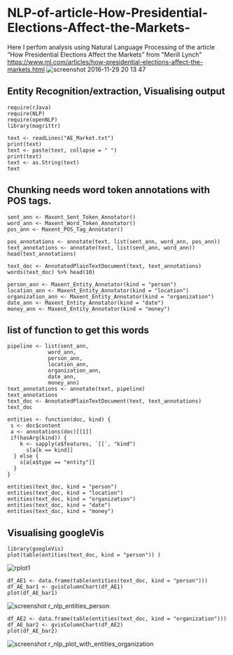 # NLP-of-article-How-Presidential-Elections-Affect-the-Markets-
Here I perfom analysis using Natural Language Processing of the article “How Presidential Elections Affect the Markets” from 
"Merill Lynch" https://www.ml.com/articles/how-presidential-elections-affect-the-markets.html
![screenshot 2016-11-29 20 13 47](https://cloud.githubusercontent.com/assets/16123495/20739573/a35b03b2-b670-11e6-8852-04613c8fc199.png)

 ## Entity Recognition/extraction, Visualising output

    require(rJava)
    require(NLP)
    require(openNLP)
    library(magrittr)

    text <- readLines("AE_Market.txt")
    print(text)
    text <- paste(text, collapse = " ")
    print(text)
    text <- as.String(text)
    text

## Chunking needs word token annotations with POS tags.
    sent_ann <- Maxent_Sent_Token_Annotator()
    word_ann <- Maxent_Word_Token_Annotator()
    pos_ann <- Maxent_POS_Tag_Annotator()

    pos_annotations <- annotate(text, list(sent_ann, word_ann, pos_ann))
    text_annotations <- annotate(text, list(sent_ann, word_ann))
    head(text_annotations)
           
    text_doc <- AnnotatedPlainTextDocument(text, text_annotations)         
    words(text_doc) %>% head(10)

    person_ann <- Maxent_Entity_Annotator(kind = "person")
    location_ann <- Maxent_Entity_Annotator(kind = "location")
    organization_ann <- Maxent_Entity_Annotator(kind = "organization")
    date_ann <- Maxent_Entity_Annotator(kind = "date")
    money_ann <- Maxent_Entity_Annotator(kind = "money")

## list of function to get this words
    pipeline <- list(sent_ann,
                 word_ann,
                 person_ann,
                 location_ann,
                 organization_ann,
                 date_ann,
                 money_ann)
    text_annotations <- annotate(text, pipeline)
    text_annotations
    text_doc <- AnnotatedPlainTextDocument(text, text_annotations)
    text_doc

    entities <- function(doc, kind) {
     s <- doc$content
     a <- annotations(doc)[[1]]
     if(hasArg(kind)) {
        k <- sapply(a$features, `[[`, "kind")
          s[a[k == kind]]
      } else {
        s[a[a$type == "entity"]]
      }
    }

    entities(text_doc, kind = "person")
    entities(text_doc, kind = "location")
    entities(text_doc, kind = "organization")
    entities(text_doc, kind = "date")
    entities(text_doc, kind = "money")


## Visualising googleVis
    library(googleVis)
    plot(table(entities(text_doc, kind = "person")) )
![rplot1](https://cloud.githubusercontent.com/assets/16123495/20739474/c36e42a0-b66f-11e6-9084-ba1fd89e56de.png)    

    df_AE1 <- data.frame(table(entities(text_doc, kind = "person")))
    df_AE_bar1 <- gvisColumnChart(df_AE1)
    plot(df_AE_bar1)
![screenshot r_nlp_entities_person](https://cloud.githubusercontent.com/assets/16123495/20739477/c7507bf4-b66f-11e6-868b-ef01b9612779.png)    

    df_AE2 <- data.frame(table(entities(text_doc, kind = "organization")))
    df_AE_bar2 <- gvisColumnChart(df_AE2)
    plot(df_AE_bar2)
![screenshot r_nlp_plot_with_entities_organization](https://cloud.githubusercontent.com/assets/16123495/20739478/c918ac0e-b66f-11e6-9ad4-a18eced0c16c.png)
    
    
